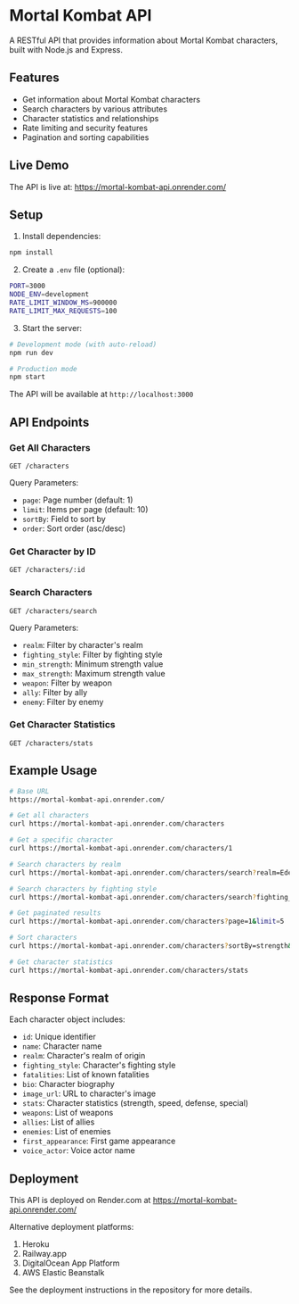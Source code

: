 # Mortal Kombat API

A RESTful API that provides information about Mortal Kombat characters, built with Node.js and Express.

## Features

- Get information about Mortal Kombat characters
- Search characters by various attributes
- Character statistics and relationships
- Rate limiting and security features
- Pagination and sorting capabilities

## Live Demo

The API is live at: https://mortal-kombat-api.onrender.com/

## Setup

1. Install dependencies:

```bash
npm install
```

2. Create a `.env` file (optional):

```bash
PORT=3000
NODE_ENV=development
RATE_LIMIT_WINDOW_MS=900000
RATE_LIMIT_MAX_REQUESTS=100
```

3. Start the server:

```bash
# Development mode (with auto-reload)
npm run dev

# Production mode
npm start
```

The API will be available at `http://localhost:3000`

## API Endpoints

### Get All Characters

```
GET /characters
```

Query Parameters:

- `page`: Page number (default: 1)
- `limit`: Items per page (default: 10)
- `sortBy`: Field to sort by
- `order`: Sort order (asc/desc)

### Get Character by ID

```
GET /characters/:id
```

### Search Characters

```
GET /characters/search
```

Query Parameters:

- `realm`: Filter by character's realm
- `fighting_style`: Filter by fighting style
- `min_strength`: Minimum strength value
- `max_strength`: Maximum strength value
- `weapon`: Filter by weapon
- `ally`: Filter by ally
- `enemy`: Filter by enemy

### Get Character Statistics

```
GET /characters/stats
```

## Example Usage

```bash
# Base URL
https://mortal-kombat-api.onrender.com/

# Get all characters
curl https://mortal-kombat-api.onrender.com/characters

# Get a specific character
curl https://mortal-kombat-api.onrender.com/characters/1

# Search characters by realm
curl https://mortal-kombat-api.onrender.com/characters/search?realm=Edenia

# Search characters by fighting style
curl https://mortal-kombat-api.onrender.com/characters/search?fighting_style=Ninjutsu

# Get paginated results
curl https://mortal-kombat-api.onrender.com/characters?page=1&limit=5

# Sort characters
curl https://mortal-kombat-api.onrender.com/characters?sortBy=strength&order=desc

# Get character statistics
curl https://mortal-kombat-api.onrender.com/characters/stats
```

## Response Format

Each character object includes:

- `id`: Unique identifier
- `name`: Character name
- `realm`: Character's realm of origin
- `fighting_style`: Character's fighting style
- `fatalities`: List of known fatalities
- `bio`: Character biography
- `image_url`: URL to character's image
- `stats`: Character statistics (strength, speed, defense, special)
- `weapons`: List of weapons
- `allies`: List of allies
- `enemies`: List of enemies
- `first_appearance`: First game appearance
- `voice_actor`: Voice actor name

## Deployment

This API is deployed on Render.com at https://mortal-kombat-api.onrender.com/

Alternative deployment platforms:

1. Heroku
2. Railway.app
3. DigitalOcean App Platform
4. AWS Elastic Beanstalk

See the deployment instructions in the repository for more details.

